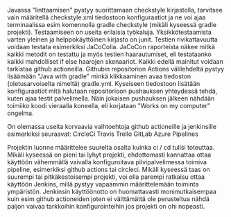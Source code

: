 Javassa "linttaamisen" pystyy suorittamaan checkstyle kirjastolla, tarvitsee vain määritellä checkstyle.xml tiedostoon konfiguraatiot ja ne voi ajaa terminaalissa esim komennolla gradle checkstyle (mikäli kyseessä gradle projekti). Testaamiseen on useita erilaisia työkaluja. Yksikkötestaamista varten yleinen ja helppokäyttöinen kirjasto on junit. Testien rivikattavuutta voidaan testata esimerkiksi JaCoColla. JaCoCon raporteista näkee mitkä kaikki metodit on testattu ja myös testien haarautumiset, eli testataanko kaikki mahdolliset if else haarojen skenaariot. Kaikki edellä mainitut voidaan tarkistaa github actioneilla. 
Githubin repositorion Actions välilehdeltä pystyy lisäämään "Java with gradle" minkä klikkaaminen avaa tiedoston (oletusarvoiselta nimeltä) gradle.yml. Kyseiseen tiedostoon lisätään konfiguraatiot mitä halutaan repositorioon pushauksen yhteydessä tehdä, kuten ajaa testit palvelimella. Näin jokaisen pushauksen jälkeen nähdään toimiiko koodi vieraalla koneella, eli korjataan "Works on my computer" ongelma. 

On olemassa useita korvaavia vaihtoehtoja github actioneille ja jenkinsille esimerkiksi seuraavat:
CircleCi 
Travis
Trello
GitLab
Azure Pipelines

Projektin luonne määrittelee suurelta osalta kuinka ci / cd tulisi toteuttaa. Mikäli kyseessä on pieni tai lyhyt projekti, ehdottomasti kannattaa ottaa käyttöön vähemmällä vaivalla konfiguroitava pilvipalvelimessa toimiva pipeline, esimerkiksi github actions tai circleci. Mikäli kyseessä taas on suurempi tai pitkäkestoisempi projekti, voi olla parempi ratkaisu ottaa käyttöön Jenkins, millä pystyy vapaammin määrittelemään toiminta ympäristön. Jenkinsin käyttöönotto on huomattavasti monimutkaisempaa kuin esim github actioneiden joten ei välttämättä ole perusteltua nähdä paljon vaivaa tarkkoihin konfigurointeihin jos projekti on ohi nopeasti.
